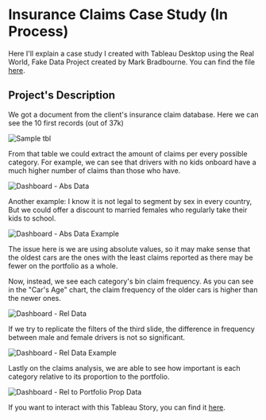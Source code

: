 # Insurance Claims Case Study (In Process)
Here I'll explain a case study I created with Tableau Desktop using the Real World, Fake Data Project created by Mark Bradbourne. You can find the file [here](https://sonsofhierarchies.com/real-world-fake-data/). 

## Project's Description

We got a document from the client's insurance claim database. Here we can see the 10 first records (out of 37k)

![Sample tbl](https://github.com/user-attachments/assets/7820d94d-98e4-49b8-9212-693e147e43f9)

From that table we could extract the amount of claims per every possible category. For example, we can see that drivers with no kids onboard have a much higher number of claims than those who have.

![Dashboard - Abs Data](https://github.com/user-attachments/assets/1485a239-34c7-4439-8e35-5f86a126aa90)

Another example: I know it is not legal to segment by sex in every country, But we could offer a discount to married females who regularly take their kids to school.

![Dashboard - Abs Data Example](https://github.com/user-attachments/assets/3a96b753-80d3-497d-9fdb-882b25898d60)

The issue here is we are using absolute values, so it may make sense that the oldest cars are the ones with the least claims reported as there may be fewer on the portfolio as a whole.

Now, instead, we see each category's bin claim frequency. As you can see in the "Car's Age" chart, the claim frequency of the older cars is higher than the newer ones.

![Dashboard - Rel Data](https://github.com/user-attachments/assets/dddc3f74-8703-4ff1-82dc-e5fd79258c3e)

If we try to replicate the filters of the third slide, the difference in frequency between male and female drivers is not so significant.

![Dashboard - Rel Data Example](https://github.com/user-attachments/assets/f2c0de48-64c5-426c-9c48-9c1932db9105)

Lastly on the claims analysis, we are able to see how important is each category relative to its proportion to the portfolio.

![Dashboard - Rel to Portfolio Prop Data](https://github.com/user-attachments/assets/16bce255-642a-4ed6-9be7-5cb4b75efd4b)


If you want to interact with this Tableau Story, you can find it [here](https://public.tableau.com/views/InsurancePoliciesProjectRealWorldFakeData/InsurancePolicies-ClaimsReported?:language=es-ES&:sid=&:redirect=auth&:display_count=n&:origin=viz_share_link).


